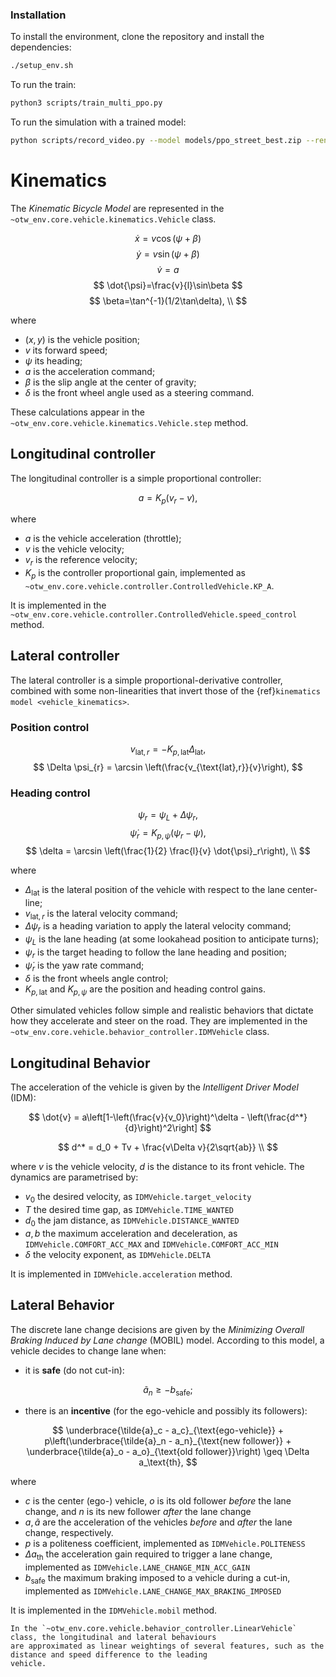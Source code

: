### Installation
To install the environment, clone the repository and install the dependencies:

```bash
./setup_env.sh
```

To run the train:
```bash
python3 scripts/train_multi_ppo.py
```

To run the simulation with a trained model:

```bash
python scripts/record_video.py --model models/ppo_street_best.zip --render human
```

# Kinematics

The *Kinematic Bicycle Model* are represented in the `~otw_env.core.vehicle.kinematics.Vehicle` class.

$$
\dot{x}=v\cos(\psi+\beta) $$ $$ \dot{y}=v\sin(\psi+\beta) $$ $$ \dot{v}=a $$ $$ \dot{\psi}=\frac{v}{l}\sin\beta $$ $$ \beta=\tan^{-1}(1/2\tan\delta), \\
$$

where

- $(x, y)$ is the vehicle position;
- $v$ its forward speed;
- $\psi$ its heading;
- $a$ is the acceleration command;
- $\beta$ is the slip angle at the center of gravity;
- $\delta$ is the front wheel angle used as a steering command.

These calculations appear in the `~otw_env.core.vehicle.kinematics.Vehicle.step` method.

## Longitudinal controller

The longitudinal controller is a simple proportional controller:

$$
a = K_p(v_r - v),
$$

where

- $a$ is the vehicle acceleration (throttle);
- $v$ is the vehicle velocity;
- $v_r$ is the reference velocity;
- $K_p$ is the controller proportional gain, implemented as `~otw_env.core.vehicle.controller.ControlledVehicle.KP_A`.

It is implemented in the `~otw_env.core.vehicle.controller.ControlledVehicle.speed_control` method.

## Lateral controller

The lateral controller is a simple proportional-derivative controller, combined with some non-linearities that invert those of the {ref}`kinematics model <vehicle_kinematics>`.

### Position control

$$
v_{\text{lat},r} = -K_{p,\text{lat}} \Delta_{\text{lat}}, $$$$ \Delta \psi_{r} = \arcsin \left(\frac{v_{\text{lat},r}}{v}\right),
$$

### Heading control

$$
\psi_r = \psi_L + \Delta \psi_{r}, $$$$ \dot{\psi}_r = K_{p,\psi} (\psi_r - \psi), $$$$ \delta = \arcsin \left(\frac{1}{2} \frac{l}{v} \dot{\psi}_r\right), \\
$$

where

- $\Delta_{\text{lat}}$ is the lateral position of the vehicle with respect to the lane center-line;
- $v_{\text{lat},r}$ is the lateral velocity command;
- $\Delta \psi_{r}$ is a heading variation to apply the lateral velocity command;
- $\psi_L$ is the lane heading (at some lookahead position to anticipate turns);
- $\psi_r$ is the target heading to follow the lane heading and position;
- $\dot{\psi}_r$ is the yaw rate command;
- $\delta$ is the front wheels angle control;
- $K_{p,\text{lat}}$ and $K_{p,\psi}$ are the position and heading control gains.

Other simulated vehicles follow simple and realistic behaviors that dictate how they accelerate and
steer on the road. They are implemented in the `~otw_env.core.vehicle.behavior_controller.IDMVehicle` class.

## Longitudinal Behavior

The acceleration of the vehicle is given by the *Intelligent Driver Model* (IDM):

$$
\dot{v} = a\left[1-\left(\frac{v}{v_0}\right)^\delta - \left(\frac{d^*}{d}\right)^2\right]
$$

$$ 
d^* = d_0 + Tv + \frac{v\Delta v}{2\sqrt{ab}} \\
$$

where $v$ is the vehicle velocity, $d$ is the distance to its front vehicle.
The dynamics are parametrised by:

- $v_0$ the desired velocity, as `IDMVehicle.target_velocity`
- $T$ the desired time gap, as `IDMVehicle.TIME_WANTED`
- $d_0$ the jam distance, as `IDMVehicle.DISTANCE_WANTED`
- $a,\,b$ the maximum acceleration and deceleration, as `IDMVehicle.COMFORT_ACC_MAX` and `IDMVehicle.COMFORT_ACC_MIN`
- $\delta$ the velocity exponent, as `IDMVehicle.DELTA`

It is implemented in `IDMVehicle.acceleration` method.

## Lateral Behavior

The discrete lane change decisions are given by the *Minimizing Overall Braking Induced by Lane change* (MOBIL) model.
According to this model, a vehicle decides to change lane when:

- it is **safe** (do not cut-in):

$$
\tilde{a}_n \geq - b_\text{safe};
$$

- there is an **incentive** (for the ego-vehicle and possibly its followers):

$$
\underbrace{\tilde{a}_c - a_c}_{\text{ego-vehicle}} + p\left(\underbrace{\tilde{a}_n - a_n}_{\text{new follower}} + \underbrace{\tilde{a}_o - a_o}_{\text{old follower}}\right) \geq \Delta a_\text{th},
$$

where

- $c$ is the center (ego-) vehicle, $o$ is its old follower *before* the lane change, and $n$ is its new follower *after* the lane change
- $a, \tilde{a}$ are the acceleration of the vehicles *before* and *after* the lane change, respectively.
- $p$ is a politeness coefficient, implemented as `IDMVehicle.POLITENESS`
- $\Delta a_\text{th}$ the acceleration gain required to trigger a lane change, implemented as `IDMVehicle.LANE_CHANGE_MIN_ACC_GAIN`
- $b_\text{safe}$ the maximum braking imposed to a vehicle during a cut-in, implemented as `IDMVehicle.LANE_CHANGE_MAX_BRAKING_IMPOSED`

It is implemented in the `IDMVehicle.mobil` method.

```{note}
In the `~otw_env.core.vehicle.behavior_controller.LinearVehicle` class, the longitudinal and lateral behaviours
are approximated as linear weightings of several features, such as the distance and speed difference to the leading
vehicle.
```